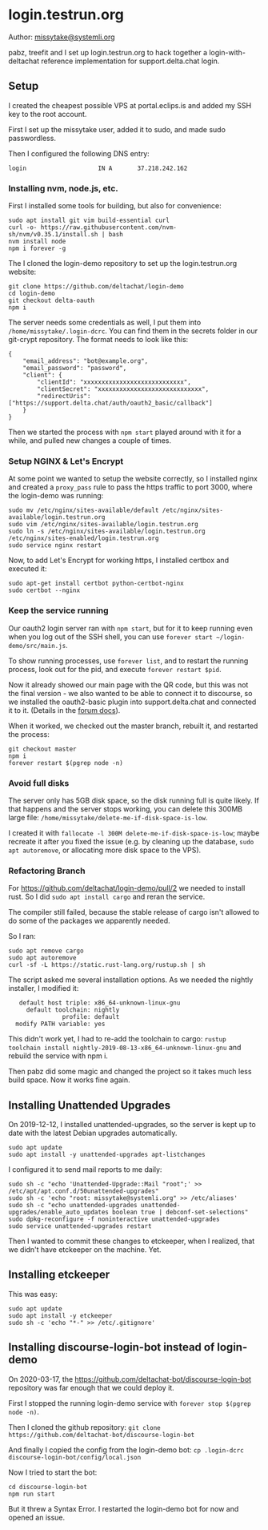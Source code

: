 # login.testrun.org

Author: missytake@systemli.org

pabz, treefit and I set up login.testrun.org to hack together a
login-with-deltachat reference implementation for support.delta.chat login.

## Setup

I created the cheapest possible VPS at portal.eclips.is and added my SSH key to
the root account.

First I set up the missytake user, added it to sudo, and made sudo passwordless.

Then I configured the following DNS entry:

```
login                    IN A       37.218.242.162
```

### Installing nvm, node.js, etc.

First I installed some tools for building, but also for convenience:

```
sudo apt install git vim build-essential curl
curl -o- https://raw.githubusercontent.com/nvm-sh/nvm/v0.35.1/install.sh | bash
nvm install node
npm i forever -g
```

The I cloned the login-demo repository to set up the login.testrun.org website:

```
git clone https://github.com/deltachat/login-demo
cd login-demo
git checkout delta-oauth
npm i 
```

The server needs some credentials as well, I put them into
`/home/missytake/.login-dcrc`. You can find them in the secrets folder in our
git-crypt repository. The format needs to look like this:

```
{
    "email_address": "bot@example.org",
    "email_password": "password",
    "client": {
        "clientId": "xxxxxxxxxxxxxxxxxxxxxxxxxxxx",
        "clientSecret": "xxxxxxxxxxxxxxxxxxxxxxxxxxxxx",
        "redirectUris": ["https://support.delta.chat/auth/oauth2_basic/callback"]
    }
}
```

Then we started the process with `npm start` played around with it for a while,
and pulled new changes a couple of times.

### Setup NGINX & Let's Encrypt

At some point we wanted to setup the website correctly, so I installed nginx
and created a `proxy_pass` rule to pass the https traffic to port 3000, where
the login-demo was running: 

```
sudo mv /etc/nginx/sites-available/default /etc/nginx/sites-available/login.testrun.org
sudo vim /etc/nginx/sites-available/login.testrun.org
sudo ln -s /etc/nginx/sites-available/login.testrun.org /etc/nginx/sites-enabled/login.testrun.org
sudo service nginx restart
```

Now, to add Let's Encrypt for working https, I installed certbox and executed
it:

```
sudo apt-get install certbot python-certbot-nginx
sudo certbot --nginx
```

### Keep the service running

Our oauth2 login server ran with `npm start`, but for it to keep running even
when you log out of the SSH shell, you can use `forever start
~/login-demo/src/main.js`. 

To show running processes, use `forever list`, and to restart the running
process, look out for the pid, and execute `forever restart $pid`.

Now it already showed our main page with the QR code, but this was not the
final version - we also wanted to be able to connect it to discourse, so we
installed the oauth2-basic plugin into support.delta.chat and connected it to
it. (Details in the [forum docs](../support.delta.chat/README.md)).

When it worked, we checked out the master branch, rebuilt it, and restarted the
process:

```
git checkout master
npm i
forever restart $(pgrep node -n)
```

### Avoid full disks

The server only has 5GB disk space, so the disk running full is quite likely.
If that happens and the server stops working, you can delete this 300MB large
file: `/home/missytake/delete-me-if-disk-space-is-low`.

I created it with `fallocate -l 300M delete-me-if-disk-space-is-low`; maybe
recreate it after you fixed the issue (e.g. by cleaning up the database, `sudo
apt autoremove`, or allocating more disk space to the VPS).

### Refactoring Branch

For https://github.com/deltachat/login-demo/pull/2 we needed to install rust.
So I did `sudo apt install cargo` and reran the service.

The compiler still failed, because the stable release of cargo isn't allowed to
do some of the packages we apparently needed.

So I ran:

```
sudo apt remove cargo
sudo apt autoremove
curl -sf -L https://static.rust-lang.org/rustup.sh | sh
```

The script asked me several installation options. As we needed the nightly
installer, I modified it:

```
   default host triple: x86_64-unknown-linux-gnu
     default toolchain: nightly
               profile: default
  modify PATH variable: yes
```

This didn't work yet, I had to re-add the toolchain to cargo: `rustup toolchain
install nightly-2019-08-13-x86_64-unknown-linux-gnu` and rebuild the service
with npm i.

Then pabz did some magic and changed the project so it takes much less build
space. Now it works fine again.

## Installing Unattended Upgrades

On 2019-12-12, I installed unattended-upgrades, so the server is kept up to
date with the latest Debian upgrades automatically.

```
sudo apt update
sudo apt install -y unattended-upgrades apt-listchanges
```

I configured it to send mail reports to me daily:

```
sudo sh -c "echo 'Unattended-Upgrade::Mail "root";' >> /etc/apt/apt.conf.d/50unattended-upgrades"
sudo sh -c 'echo "root: missytake@systemli.org" >> /etc/aliases'
sudo sh -c "echo unattended-upgrades unattended-upgrades/enable_auto_updates boolean true | debconf-set-selections"
sudo dpkg-reconfigure -f noninteractive unattended-upgrades
sudo service unattended-upgrades restart
```

Then I wanted to commit these changes to etckeeper, when I realized, that we
didn't have etckeeper on the machine. Yet.

## Installing etckeeper

This was easy:

```
sudo apt update
sudo apt install -y etckeeper
sudo sh -c 'echo "*-" >> /etc/.gitignore'
```

## Installing discourse-login-bot instead of login-demo

On 2020-03-17, the https://github.com/deltachat-bot/discourse-login-bot
repository was far enough that we could deploy it.

First I stopped the running login-demo service with `forever stop $(pgrep node -n)`.

Then I cloned the github repository: `git clone https://github.com/deltachat-bot/discourse-login-bot`

And finally I copied the config from the login-demo bot: `cp .login-dcrc discourse-login-bot/config/local.json`

Now I tried to start the bot:

```
cd discourse-login-bot
npm run start
```

But it threw a Syntax Error. I restarted the login-demo bot for now and opened
an issue.
